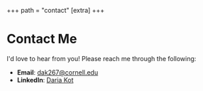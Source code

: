 +++
path = "contact"
[extra] 
+++

# Contact Me

I'd love to hear from you! Please reach me through the following:

- **Email**: [dak267@cornell.edu](mailto:dak267@cornell.edu)
- **LinkedIn**: [Daria Kot](https://www.linkedin.com/in/daria-kot-7a8518253/)



